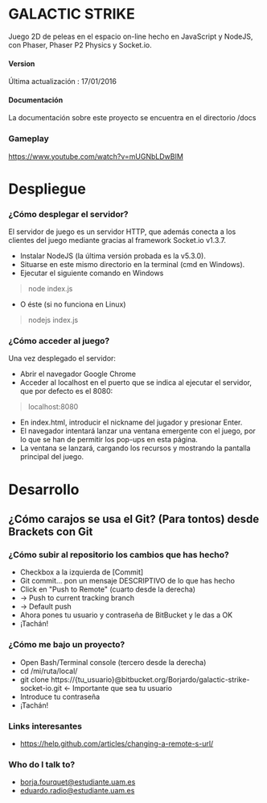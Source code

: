 # GALACTIC STRIKE #

Juego 2D de peleas en el espacio on-line hecho en JavaScript y NodeJS, con Phaser, Phaser P2 Physics y Socket.io.

#### Version 

Última actualización : 17/01/2016

#### Documentación

La documentación sobre este proyecto se encuentra en el directorio /docs

### Gameplay

https://www.youtube.com/watch?v=mUGNbLDwBIM

# Despliegue

### ¿Cómo desplegar el servidor?

El servidor de juego es un servidor HTTP, que además conecta a los clientes del juego mediante gracias al framework Socket.io v1.3.7.

* Instalar NodeJS (la última versión probada es la v5.3.0).
* Situarse en este mismo directorio en la terminal (cmd en Windows).
* Ejecutar el siguiente comando en Windows

> node index.js 

* O éste (si no funciona en Linux)

> nodejs index.js 


### ¿Cómo acceder al juego?

Una vez desplegado el servidor:

* Abrir el navegador Google Chrome
* Acceder al localhost en el puerto que se indica al ejecutar el servidor, que por defecto es el 8080:
> localhost:8080


* En index.html, introducir el nickname del jugador y presionar Enter.
* El navegador intentará lanzar una ventana emergente con el juego, por lo que se han de permitir los pop-ups en esta página.
* La ventana se lanzará, cargando los recursos y mostrando la pantalla principal del juego.

# Desarrollo

## ¿Cómo carajos se usa el Git? (Para tontos) desde Brackets con Git #

### ¿Cómo subir al repositorio los cambios que has hecho? ###
* Checkbox a la izquierda de [Commit]
* Git commit... pon un mensaje DESCRIPTIVO de lo que has hecho
* Click en "Push to Remote" (cuarto desde la derecha)
* -> Push to current tracking branch
* -> Default push
* Ahora pones tu usuario y contraseña de BitBucket y le das a OK
* ¡Tachán!

### ¿Cómo me bajo un proyecto? ###
* Open Bash/Terminal console (tercero desde la derecha)
* cd /mi/ruta/local/
* git clone https://{tu_usuario}@bitbucket.org/Borjardo/galactic-strike-socket-io.git <- Importante que sea tu usuario
* Introduce tu contraseña
* ¡Tachán!

### Links interesantes ###
* https://help.github.com/articles/changing-a-remote-s-url/


### Who do I talk to? ###

* borja.fourquet@estudiante.uam.es
* eduardo.radio@estudiante.uam.es
